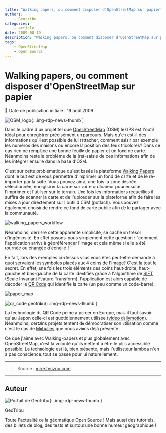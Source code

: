 ```yaml
---
title: "Walking papers, ou comment disposer d'OpenStreetMap sur papier"
authors:
    - Geotribu
categories:
    - article
date: 2009-08-19
description: "Walking papers, ou comment disposer d'OpenStreetMap sur papier"
tags:
    - OpenStreetMap
    - Open Source
---
```


# Walking papers, ou comment disposer d'OpenStreetMap sur papier

:calendar: Date de publication initiale : 19 août 2009

![OSM_logo](https://cdn.geotribu.fr/img/logos-icones/OpenStreetMap/Openstreetmap.png){: .img-rdp-news-thumb }

Dans le cadre d'un projet tel que [OpenStreetMap](https://www.openstreetmap.org/) (OSM) le GPS est l'outil idéal pour enregistrer précisément un parcours. Mais qu'en est-il des informations qu'il est possible de lui rattacher, comment saisir par exemple les numéros des maisons ou encore la position des feux tricolores? Dans ce cas rien ne remplace une bonne feuille de papier et un fond de carte. Néanmoins reste le problème de la (re)-saisie de ces informations afin de les intégrer ensuite dans la base d'OSM.

C'est sur cette problématique qu'est basée la plateforme [Walking Papers](http://walking-papers.org/) dont le but est de vous permettre d'imprimer un fond de carte et de le re-importer par la suite. Vous pouvez ainsi, une fois la zone désirée sélectionnée, enregistrer la carte sur votre ordinateur pour ensuite l'imprimer et l'utiliser sur le terrain. Une fois les informations recueillies il suffira de scanner la carte et de l'uploader sur la plateforme afin de faire les mises à jour directement sur l'outil d'OSM (potlach). Vous pouvez également choisir de rendre ce fond de carte public afin de le partager avec la communauté.

![walking_papers_workflow](https://cdn.geotribu.fr/img/articles-blog-rdp/capture-ecran/walking_papers_workflow.png)

Néanmoins, derrière cette apparente simplicité, se cache un trésor d'ingéniosité. En effet posons-nous simplement cette question : "comment l'application arrive à géoréférencer l'image et cela même si elle a été tournée ou changée d'échelle ?"

En fait, lors des exemples ci-dessus vous vous êtes peut-être demandé à quoi servaient les symboles placés aux 4 coins de l'image? C'est là tout le secret. En effet, une fois les trois éléments des coins haut-droite, haut-gauche et bas-gauche de la carte identifiés grâce à l'algorithme de [SIFT](https://en.wikipedia.org/wiki/Scale-invariant_feature_transform) (Scale Invariant Feature Transform), l'application est alors capable de décoder le [QR Code](https://en.wikipedia.org/wiki/QR_Code) qui identifie la carte (un peu comme un code-barre).

![paper_map](https://cdn.geotribu.fr/img/articles-blog-rdp/capture-ecran/walking_papers_paper_map.png)

![qr_code geotribu](https://cdn.geotribu.fr/img/internal/qrcode/qrcode_geotribu_fr.png "QR Code du site Geotribu"){: .img-rdp-news-thumb }

La technologie du QR Code peine à percer en Europe, mais il faut savoir qu'au Japon celle-ci est quotidiennement utilisée ([video dailymotion](https://www.dailymotion.com/video/xemuk_japon-qr-code_tech)). Néanmoins, certains projets tentent de démocratiser son utilisation comme c'est le cas de [Mobulles](../art_2009-03-26/) que nous avions déjà présenté.

Ce que j'aime avec Walking-papers et plus globalement avec OpenStreetMap, c'est la volonté qu'ils mettent à être le plus accessible possible. La technologie est là, bien présente, mais l'utilisateur lambda n'en a pas conscience, tout se passe pour lui naturellement.

----

> Source : [mike.teczno.com](http://mike.teczno.com/notes/slides/open-paper-maps.html)

----

## Auteur

![Portait de GeoTribu](https://cdn.geotribu.fr/img/internal/charte/geotribu_logo_64x64.png){: .img-rdp-news-thumb }

GeoTribu

Toute l'actualité de la géomatique Open Source ! Mais aussi des tutoriels, des billets de blog, des tests et surtout une bonne humeur géographique !
